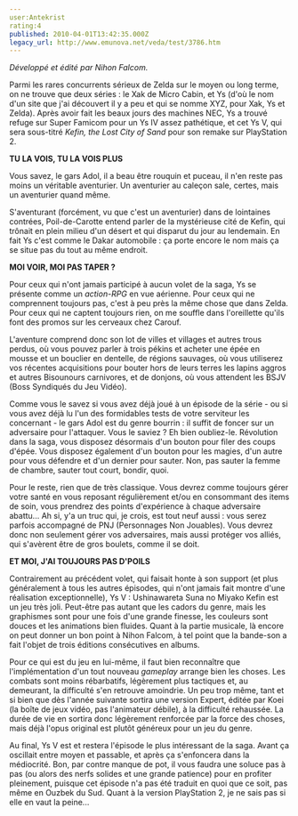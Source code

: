 ```yaml
---
user:Antekrist
rating:4
published: 2010-04-01T13:42:35.000Z
legacy_url: http://www.emunova.net/veda/test/3786.htm
---
```

_Développé et édité par Nihon Falcom._  

  

Parmi les rares concurrents sérieux de Zelda sur le moyen ou long terme, on ne trouve que deux séries : le Xak de Micro Cabin, et Ys (d'où le nom d'un site que j'ai découvert il y a peu et qui se nomme XYZ, pour Xak, Ys et Zelda). Après avoir fait les beaux jours des machines NEC, Ys a trouvé refuge sur Super Famicom pour un Ys IV assez pathétique, et cet Ys V, qui sera sous-titré _Kefin, the Lost City of Sand_ pour son remake sur PlayStation 2\.  

  

**TU LA VOIS, TU LA VOIS PLUS**  

Vous savez, le gars Adol, il a beau être rouquin et puceau, il n'en reste pas moins un véritable aventurier. Un aventurier au caleçon sale, certes, mais un aventurier quand même.  

S'aventurant (forcément, vu que c'est un aventurier) dans de lointaines contrées, Poil-de-Carotte entend parler de la mystérieuse cité de Kefin, qui trônait en plein milieu d'un désert et qui disparut du jour au lendemain. En fait Ys c'est comme le Dakar automobile : ça porte encore le nom mais ça se situe pas du tout au même endroit.  

  

**MOI VOIR, MOI PAS TAPER ?**  

Pour ceux qui n'ont jamais participé à aucun volet de la saga, Ys se présente comme un _action-RPG_ en vue aérienne. Pour ceux qui ne comprennent toujours pas, c'est à peu près la même chose que dans Zelda. Pour ceux qui ne captent toujours rien, on me souffle dans l'oreillette qu'ils font des promos sur les cerveaux chez Carouf.  

L'aventure comprend donc son lot de villes et villages et autres trous perdus, où vous pouvez parler à trois pékins et acheter une épée en mousse et un bouclier en dentelle, de régions sauvages, où vous utiliserez vos récentes acquisitions pour bouter hors de leurs terres les lapins aggros et autres Bisounours carnivores, et de donjons, où vous attendent les BSJV (Boss Syndiqués du Jeu Vidéo).  

Comme vous le savez si vous avez déjà joué à un épisode de la série - ou si vous avez déjà lu l'un des formidables tests de votre serviteur les concernant - le gars Adol est du genre bourrin : il suffit de foncer sur un adversaire pour l'attaquer. Vous le saviez ? Eh bien oubliez-le. Révolution dans la saga, vous disposez désormais d'un bouton pour filer des coups d'épée. Vous disposez également d'un bouton pour les magies, d'un autre pour vous défendre et d'un dernier pour sauter. Non, pas sauter la femme de chambre, sauter tout court, bondir, quoi.  

Pour le reste, rien que de très classique. Vous devrez comme toujours gérer votre santé en vous reposant régulièrement et/ou en consommant des items de soin, vous prendrez des points d'expérience à chaque adversaire abattu... Ah si, y'a un truc qui, je crois, est tout neuf aussi : vous serez parfois accompagné de PNJ (Personnages Non Jouables). Vous devrez donc non seulement gérer vos adversaires, mais aussi protéger vos alliés, qui s'avèrent être de gros boulets, comme il se doit.  

  

**ET MOI, J'AI TOUJOURS PAS D'POILS**  

Contrairement au précédent volet, qui faisait honte à son support (et plus généralement à tous les autres épisodes, qui n'ont jamais fait montre d'une réalisation exceptionnelle), Ys V : Ushinawareta Suna no Miyako Kefin est un jeu très joli. Peut-être pas autant que les cadors du genre, mais les graphismes sont pour une fois d'une grande finesse, les couleurs sont douces et les animations bien fluides. Quant à la partie musicale, là encore on peut donner un bon point à Nihon Falcom, à tel point que la bande-son a fait l'objet de trois éditions consécutives en albums.  

Pour ce qui est du jeu en lui-même, il faut bien reconnaître que l'implémentation d'un tout nouveau _gameplay_ arrange bien les choses. Les combats sont moins rébarbatifs, légèrement plus tactiques et, au demeurant, la difficulté s'en retrouve amoindrie. Un peu trop même, tant et si bien que dès l'année suivante sortira une version Expert, éditée par Koei (la boîte de jeux vidéo, pas l'animateur débile), à la difficulté rehaussée. La durée de vie en sortira donc légèrement renforcée par la force des choses, mais déjà l'opus original est plutôt généreux pour un jeu du genre.  

Au final, Ys V est et restera l'épisode le plus intéressant de la saga. Avant ça oscillait entre moyen et passable, et après ça s'enfoncera dans la médiocrité. Bon, par contre manque de pot, il vous faudra une soluce pas à pas (ou alors des nerfs solides et une grande patience) pour en profiter pleinement, puisque cet épisode n'a pas été traduit en quoi que ce soit, pas même en Ouzbek du Sud. Quant à la version PlayStation 2, je ne sais pas si elle en vaut la peine...